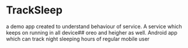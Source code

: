 # TrackSleep
a demo app created to understand behaviour of service.
A service which keeps on running in all device## oreo and heigher as well.
Android app which can track night sleeping hours of regular mobile user
